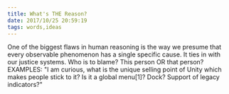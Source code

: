```yaml
---
title: What's THE Reason?
date: 2017/10/25 20:59:19
tags: words,ideas
---
```


One of the biggest flaws in human reasoning is the way we presume that every observable phenomenon has a single specific cause. It ties in with our justice systems. Who is to blame? This person OR that person? EXAMPLES: "I am curious, what is the unique selling point of Unity which makes people stick to it? Is it a global menu[1]? Dock? Support of legacy indicators?"
